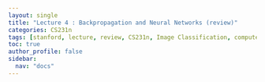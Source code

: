 ```yaml
---
layout: single
title: "Lecture 4 : Backpropagation and Neural Networks (review)"
categories: CS231n
tags: [stanford, lecture, review, CS231n, Image Classification, computer vision]
toc: true
author_profile: false
sidebar:
  nav: "docs"
---
```


